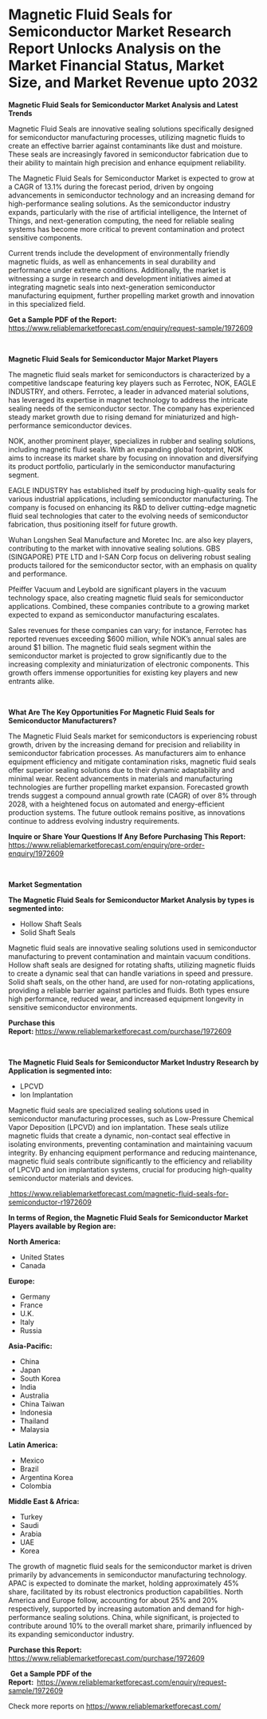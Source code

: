 <p><h1>Magnetic Fluid Seals for Semiconductor Market Research Report Unlocks Analysis on the Market Financial Status, Market Size, and Market Revenue upto 2032</h1></p><p><strong>Magnetic Fluid Seals for Semiconductor Market Analysis and Latest Trends</strong></p>
<p><p>Magnetic Fluid Seals are innovative sealing solutions specifically designed for semiconductor manufacturing processes, utilizing magnetic fluids to create an effective barrier against contaminants like dust and moisture. These seals are increasingly favored in semiconductor fabrication due to their ability to maintain high precision and enhance equipment reliability. </p><p>The Magnetic Fluid Seals for Semiconductor Market is expected to grow at a CAGR of 13.1% during the forecast period, driven by ongoing advancements in semiconductor technology and an increasing demand for high-performance sealing solutions. As the semiconductor industry expands, particularly with the rise of artificial intelligence, the Internet of Things, and next-generation computing, the need for reliable sealing systems has become more critical to prevent contamination and protect sensitive components. </p><p>Current trends include the development of environmentally friendly magnetic fluids, as well as enhancements in seal durability and performance under extreme conditions. Additionally, the market is witnessing a surge in research and development initiatives aimed at integrating magnetic seals into next-generation semiconductor manufacturing equipment, further propelling market growth and innovation in this specialized field.</p></p>
<p><strong>Get a Sample PDF of the Report:&nbsp;</strong> <a href="https://www.reliablemarketforecast.com/enquiry/request-sample/1972609?utm_campaign=2469&utm_medium=2&utm_source=Github&utm_content=ia&utm_term=02032025&utm_id=magnetic-fluid-seals-for-semiconductor">https://www.reliablemarketforecast.com/enquiry/request-sample/1972609</a></p>
<p>&nbsp;</p>
<p><strong>Magnetic Fluid Seals for Semiconductor Major Market Players</strong></p>
<p><p>The magnetic fluid seals market for semiconductors is characterized by a competitive landscape featuring key players such as Ferrotec, NOK, EAGLE INDUSTRY, and others. Ferrotec, a leader in advanced material solutions, has leveraged its expertise in magnet technology to address the intricate sealing needs of the semiconductor sector. The company has experienced steady market growth due to rising demand for miniaturized and high-performance semiconductor devices.</p><p>NOK, another prominent player, specializes in rubber and sealing solutions, including magnetic fluid seals. With an expanding global footprint, NOK aims to increase its market share by focusing on innovation and diversifying its product portfolio, particularly in the semiconductor manufacturing segment.</p><p>EAGLE INDUSTRY has established itself by producing high-quality seals for various industrial applications, including semiconductor manufacturing. The company is focused on enhancing its R&D to deliver cutting-edge magnetic fluid seal technologies that cater to the evolving needs of semiconductor fabrication, thus positioning itself for future growth.</p><p>Wuhan Longshen Seal Manufacture and Moretec Inc. are also key players, contributing to the market with innovative sealing solutions. GBS (SINGAPORE) PTE LTD and I-SAN Corp focus on delivering robust sealing products tailored for the semiconductor sector, with an emphasis on quality and performance.</p><p>Pfeiffer Vacuum and Leybold are significant players in the vacuum technology space, also creating magnetic fluid seals for semiconductor applications. Combined, these companies contribute to a growing market expected to expand as semiconductor manufacturing escalates.</p><p>Sales revenues for these companies can vary; for instance, Ferrotec has reported revenues exceeding $600 million, while NOK’s annual sales are around $1 billion. The magnetic fluid seals segment within the semiconductor market is projected to grow significantly due to the increasing complexity and miniaturization of electronic components. This growth offers immense opportunities for existing key players and new entrants alike.</p></p>
<p>&nbsp;</p>
<p><strong>What Are The Key Opportunities For Magnetic Fluid Seals for Semiconductor Manufacturers?</strong></p>
<p><p>The Magnetic Fluid Seals market for semiconductors is experiencing robust growth, driven by the increasing demand for precision and reliability in semiconductor fabrication processes. As manufacturers aim to enhance equipment efficiency and mitigate contamination risks, magnetic fluid seals offer superior sealing solutions due to their dynamic adaptability and minimal wear. Recent advancements in materials and manufacturing technologies are further propelling market expansion. Forecasted growth trends suggest a compound annual growth rate (CAGR) of over 8% through 2028, with a heightened focus on automated and energy-efficient production systems. The future outlook remains positive, as innovations continue to address evolving industry requirements.</p></p>
<p><strong>Inquire or Share Your Questions If Any Before Purchasing This Report:</strong> <a href="https://www.reliablemarketforecast.com/enquiry/pre-order-enquiry/1972609?utm_campaign=2469&utm_medium=2&utm_source=Github&utm_content=ia&utm_term=02032025&utm_id=magnetic-fluid-seals-for-semiconductor">https://www.reliablemarketforecast.com/enquiry/pre-order-enquiry/1972609</a></p>
<p>&nbsp;</p>
<p><strong>Market Segmentation</strong></p>
<p><strong>The Magnetic Fluid Seals for Semiconductor Market Analysis by types is segmented into:</strong></p>
<p><ul><li>Hollow Shaft Seals</li><li>Solid Shaft Seals</li></ul></p>
<p><p>Magnetic fluid seals are innovative sealing solutions used in semiconductor manufacturing to prevent contamination and maintain vacuum conditions. Hollow shaft seals are designed for rotating shafts, utilizing magnetic fluids to create a dynamic seal that can handle variations in speed and pressure. Solid shaft seals, on the other hand, are used for non-rotating applications, providing a reliable barrier against particles and fluids. Both types ensure high performance, reduced wear, and increased equipment longevity in sensitive semiconductor environments.</p></p>
<p><strong>Purchase this Report:&nbsp;</strong><a href="https://www.reliablemarketforecast.com/purchase/1972609?utm_campaign=2469&utm_medium=2&utm_source=Github&utm_content=ia&utm_term=02032025&utm_id=magnetic-fluid-seals-for-semiconductor">https://www.reliablemarketforecast.com/purchase/1972609</a></p>
<p>&nbsp;</p>
<p><strong>The Magnetic Fluid Seals for Semiconductor Market Industry Research by Application is segmented into:</strong></p>
<p><ul><li>LPCVD</li><li>Ion Implantation</li></ul></p>
<p><p>Magnetic fluid seals are specialized sealing solutions used in semiconductor manufacturing processes, such as Low-Pressure Chemical Vapor Deposition (LPCVD) and ion implantation. These seals utilize magnetic fluids that create a dynamic, non-contact seal effective in isolating environments, preventing contamination and maintaining vacuum integrity. By enhancing equipment performance and reducing maintenance, magnetic fluid seals contribute significantly to the efficiency and reliability of LPCVD and ion implantation systems, crucial for producing high-quality semiconductor materials and devices.</p></p>
<p><a href="https://www.reliablemarketforecast.com/magnetic-fluid-seals-for-semiconductor-r1972609?utm_campaign=2469&utm_medium=2&utm_source=Github&utm_content=ia&utm_term=02032025&utm_id=magnetic-fluid-seals-for-semiconductor">&nbsp;https://www.reliablemarketforecast.com/magnetic-fluid-seals-for-semiconductor-r1972609</a></p>
<p><strong>In terms of Region, the Magnetic Fluid Seals for Semiconductor Market Players available by Region are:</strong></p>
<p>
    <p> <strong> North America: </strong>
        <ul>
            <li>United States</li>
            <li>Canada</li>
        </ul>
        </p> 
    <p> <strong> Europe: </strong>
        <ul>
            <li>Germany</li>
            <li>France</li>
            <li>U.K.</li>
            <li>Italy</li>
            <li>Russia</li>
        </ul>
        </p> 
    <p> <strong> Asia-Pacific: </strong>
        <ul>
            <li>China</li>
            <li>Japan</li>
            <li>South Korea</li>
            <li>India</li>
            <li>Australia</li>
            <li>China Taiwan</li>
            <li>Indonesia</li>
            <li>Thailand</li>
            <li>Malaysia</li>
        </ul>
        </p> 
    <p> <strong> Latin America: </strong>
        <ul>
            <li>Mexico</li>
            <li>Brazil</li>
            <li>Argentina Korea</li>
            <li>Colombia</li>
        </ul>
        </p> 
    <p> <strong> Middle East & Africa: </strong>
        <ul>
            <li>Turkey</li>
            <li>Saudi</li>
            <li>Arabia</li>
            <li>UAE</li>
            <li>Korea</li>
        </ul>
    </p>
    </p>
<p><p>The growth of magnetic fluid seals for the semiconductor market is driven primarily by advancements in semiconductor manufacturing technology. APAC is expected to dominate the market, holding approximately 45% share, facilitated by its robust electronics production capabilities. North America and Europe follow, accounting for about 25% and 20% respectively, supported by increasing automation and demand for high-performance sealing solutions. China, while significant, is projected to contribute around 10% to the overall market share, primarily influenced by its expanding semiconductor industry.</p></p>
<p><strong>Purchase this Report: </strong><a href="https://www.reliablemarketforecast.com/purchase/1972609?utm_campaign=2469&utm_medium=2&utm_source=Github&utm_content=ia&utm_term=02032025&utm_id=magnetic-fluid-seals-for-semiconductor">https://www.reliablemarketforecast.com/purchase/1972609</a></p>
<p>&nbsp;<strong>Get a Sample PDF of the Report:&nbsp;&nbsp;</strong><a href="https://www.reliablemarketforecast.com/enquiry/request-sample/1972609?utm_campaign=2469&utm_medium=2&utm_source=Github&utm_content=ia&utm_term=02032025&utm_id=magnetic-fluid-seals-for-semiconductor">https://www.reliablemarketforecast.com/enquiry/request-sample/1972609</a></p>
<p><strong></strong></p>
<p>Check more reports on <a href="https://www.reliablemarketforecast.com/?utm_campaign=2469&utm_medium=2&utm_source=Github&utm_content=ia&utm_term=02032025&utm_id=magnetic-fluid-seals-for-semiconductor">https://www.reliablemarketforecast.com/</a></p>